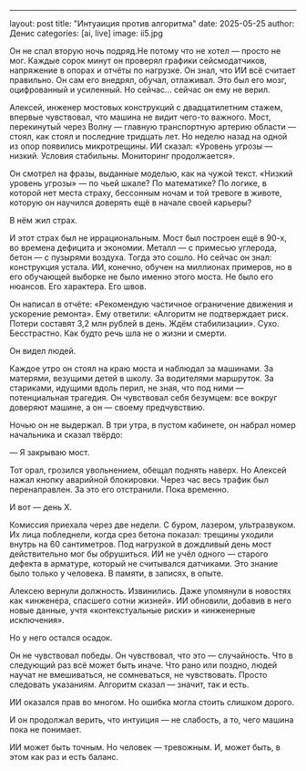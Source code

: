 ---
layout: post
title: "Интуаиция против алгоритма"
date: 2025-05-25
author: Денис
categories: [ai, live]
image: ii5.jpg

Он не спал вторую ночь подряд.Не потому что не хотел — просто не мог. Каждые сорок минут он проверял графики сейсмодатчиков, напряжение в опорах и отчёты по нагрузке. Он знал, что ИИ всё считает правильно. Он сам его внедрял, обучал, отлаживал. Это был его мозг, оцифрованный и усиленный. Но сейчас... сейчас он ему не верил.

Алексей, инженер мостовых конструкций с двадцатилетним стажем, впервые чувствовал, что машина не видит чего-то важного. Мост, перекинутый через Волну — главную транспортную артерию области — стоял, как стоял и последние тридцать лет. Но неделю назад на одной из опор появились микротрещины. ИИ сказал: «Уровень угрозы — низкий. Условия стабильны. Мониторинг продолжается».

Он смотрел на фразы, выданные моделью, как на чужой текст. «Низкий уровень угрозы» — по чьей шкале? По математике? По логике, в которой нет места страху, бессонным ночам и той тревоге в животе, которую он научился доверять ещё в начале своей карьеры?

В нём жил страх.

И этот страх был не иррациональным. Мост был построен ещё в 90-х, во времена дефицита и экономии. Металл — с примесью углерода, бетон — с пузырями воздуха. Тогда это сошло. Но сейчас он знал: конструкция устала. ИИ, конечно, обучен на миллионах примеров, но в его обучающей выборке не было именно этого моста. Не было его нюансов. Его характера. Его швов.

Он написал в отчёте: «Рекомендую частичное ограничение движения и ускорение ремонта». Ему ответили: «Алгоритм не подтверждает риск. Потери составят 3,2 млн рублей в день. Ждём стабилизации». Сухо. Бесстрастно. Как будто речь шла не о жизни и смерти.

Он видел людей.

Каждое утро он стоял на краю моста и наблюдал за машинами. За матерями, везущими детей в школу. За водителями маршруток. За стариками, идущими вдоль перил, не зная, что под ними — потенциальная трагедия. Он чувствовал себя безумцем: все вокруг доверяют машине, а он — своему предчувствию.

Ночью он не выдержал. В три утра, в пустом кабинете, он набрал номер начальника и сказал твёрдо:

— Я закрываю мост.

Тот орал, грозился увольнением, обещал поднять наверх. Но Алексей нажал кнопку аварийной блокировки. Через час весь трафик был перенаправлен. За это его отстранили. Пока временно.

И вот — день Х.

Комиссия приехала через две недели. С буром, лазером, ультразвуком. Их лица побледнели, когда срез бетона показал: трещины уходили внутрь на 60 сантиметров. Под нагрузкой в дождливый день мост действительно мог бы обрушиться. ИИ не учёл одного — старого дефекта в арматуре, который не считывался датчиками. Это знание было только у человека. В памяти, в записях, в опыте.

Алексею вернули должность. Извинились. Даже упомянули в новостях как «инженера, спасшего сотни жизней». ИИ обновили, добавив в него новые данные, учтя «контекстуальные риски» и «инженерные исключения».

Но у него остался осадок.

Он не чувствовал победы. Он чувствовал, что это — случайность. Что в следующий раз всё может быть иначе. Что рано или поздно, людей научат не вмешиваться, не сомневаться, не чувствовать. Просто следовать указаниям. Алгоритм сказал — значит, так и есть.

ИИ оказался прав во многом. Но ошибка могла стоить слишком дорого.

И он продолжал верить, что интуиция — не слабость, а то, чего машина пока не понимает.

ИИ может быть точным. Но человек — тревожным. И, может быть, в этом как раз и есть баланс.
